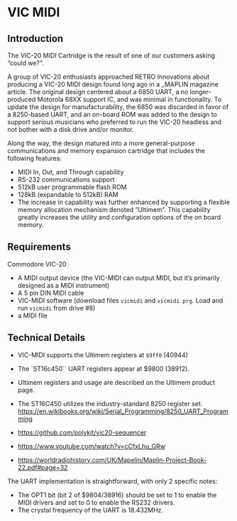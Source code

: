# VIC MIDI

## Introduction

The VIC-20 MIDI Cartridge is the result of one of our customers asking “could
we?”.

A group of VIC-20 enthusiasts approached RETRO Innovations about producing
a VIC-20 MIDI design found long ago in a _MAPLIN magazine article.  The original
design centered about a 6850 UART, a no longer-produced Motorola 68XX support
IC, and was minimal in functionality. To update the design for
manufacturability, the 6850 was discarded in favor of a 8250-based UART, and an
on-board ROM was added to the design to support serious musicians who preferred
to run the VIC-20 headless and not bother with a disk drive and/or monitor.

Along the way, the design matured into a more general-purpose communications and
memory expansion cartridge that includes the following features:

* MIDI In, Out, and Through capability
* RS-232 communications support
* 512kB user programmable flash ROM
* 128kB (expandable to 512kB) RAM
* The increase in capability was further enhanced by supporting a flexible memory
  allocation mechanism denoted “Ultimem”. This capability greatly increases the
  utility and configuration options of the on board memory.

## Requirements

Commodore VIC-20
* A MIDI output device (the VIC-MIDI can output MIDI, but it’s primarily designed
  as a MIDI instrument)
* A 5 pin DIN MIDI cable
* VIC-MIDI software (download files `vicmidi` and `vicmidi.prg`. Load and run
  `vicmidi` from drive #8)
* a MIDI file

## Technical Details

* VIC-MIDI supports the Ultimem registers at `$9ff0` (40944)
* The `ST16c450`` UART registers appear at $9800 (38912). 
* Ultimem registers and usage are described on the Ultimem product page.
* The ST16C450 utilizes the industry-standard 8250 register set.
  https://en.wikibooks.org/wiki/Serial_Programming/8250_UART_Programming

* https://github.com/polykit/vic20-sequencer
* https://www.youtube.com/watch?v=cCfxLhu_GRw
* https://worldradiohistory.com/UK/Mapelin/Maplin-Project-Book-22.pdf#page=32

The UART implementation is straightforward, with only 2 specific notes:

* The OPT1 bit (bit 2 of $9804/38916) should be set to 1 to enable the MIDI
  drivers and set to 0 to enable the RS232 drivers.
* The crystal frequency of the UART is 18.432MHz.

